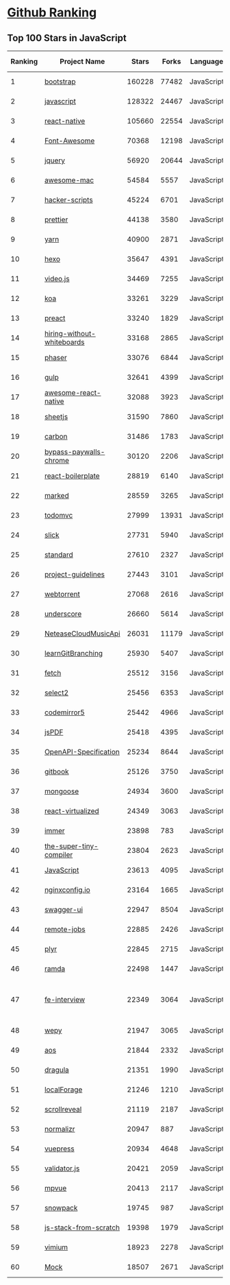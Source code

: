 [Github Ranking](../README.md)
==========

## Top 100 Stars in JavaScript

| Ranking | Project Name | Stars | Forks | Language | Open Issues | Description | Last Commit |
| ------- | ------------ | ----- | ----- | -------- | ----------- | ----------- | ----------- |
| 1 | [bootstrap](https://github.com/twbs/bootstrap) | 160228 | 77482 | JavaScript | 255 | The most popular HTML, CSS, and JavaScript framework for developing responsive, mobile first projects on the web. | 2022-11-03T14:25:37Z |
| 2 | [javascript](https://github.com/airbnb/javascript) | 128322 | 24467 | JavaScript | 90 | JavaScript Style Guide | 2022-11-04T01:34:51Z |
| 3 | [react-native](https://github.com/facebook/react-native) | 105660 | 22554 | JavaScript | 1960 | A framework for building native applications using React | 2022-11-04T02:12:09Z |
| 4 | [Font-Awesome](https://github.com/FortAwesome/Font-Awesome) | 70368 | 12198 | JavaScript | 5255 | The iconic SVG, font, and CSS toolkit | 2022-09-29T19:48:49Z |
| 5 | [jquery](https://github.com/jquery/jquery) | 56920 | 20644 | JavaScript | 73 | jQuery JavaScript Library | 2022-11-01T19:59:58Z |
| 6 | [awesome-mac](https://github.com/jaywcjlove/awesome-mac) | 54584 | 5557 | JavaScript | 86 |  Now we have become very big, Different from the original idea. Collect premium software in various categories. | 2022-11-01T17:20:35Z |
| 7 | [hacker-scripts](https://github.com/NARKOZ/hacker-scripts) | 45224 | 6701 | JavaScript | 37 | Based on a true story | 2022-08-07T07:31:46Z |
| 8 | [prettier](https://github.com/prettier/prettier) | 44138 | 3580 | JavaScript | 901 | Prettier is an opinionated code formatter. | 2022-11-04T03:01:54Z |
| 9 | [yarn](https://github.com/yarnpkg/yarn) | 40900 | 2871 | JavaScript | 1804 | The 1.x line is frozen - features and bugfixes now happen on https://github.com/yarnpkg/berry | 2022-10-04T13:49:46Z |
| 10 | [hexo](https://github.com/hexojs/hexo) | 35647 | 4391 | JavaScript | 75 | A fast, simple & powerful blog framework, powered by Node.js. | 2022-11-03T10:42:04Z |
| 11 | [video.js](https://github.com/videojs/video.js) | 34469 | 7255 | JavaScript | 345 | Video.js - open source HTML5 video player | 2022-11-03T12:21:36Z |
| 12 | [koa](https://github.com/koajs/koa) | 33261 | 3229 | JavaScript | 27 | Expressive middleware for node.js using ES2017 async functions | 2022-10-25T16:21:46Z |
| 13 | [preact](https://github.com/preactjs/preact) | 33240 | 1829 | JavaScript | 127 | ⚛️ Fast 3kB React alternative with the same modern API. Components & Virtual DOM. | 2022-11-04T00:23:26Z |
| 14 | [hiring-without-whiteboards](https://github.com/poteto/hiring-without-whiteboards) | 33168 | 2865 | JavaScript | 0 | ⭐️  Companies that don't have a broken hiring process | 2022-11-03T08:01:01Z |
| 15 | [phaser](https://github.com/photonstorm/phaser) | 33076 | 6844 | JavaScript | 149 | Phaser is a fun, free and fast 2D game framework for making HTML5 games for desktop and mobile web browsers, supporting Canvas and WebGL rendering. | 2022-11-03T22:05:24Z |
| 16 | [gulp](https://github.com/gulpjs/gulp) | 32641 | 4399 | JavaScript | 24 | A toolkit to automate & enhance your workflow | 2022-09-19T23:32:57Z |
| 17 | [awesome-react-native](https://github.com/jondot/awesome-react-native) | 32088 | 3923 | JavaScript | 32 | Awesome React Native components, news, tools, and learning material! | 2022-10-13T16:06:24Z |
| 18 | [sheetjs](https://github.com/SheetJS/sheetjs) | 31590 | 7860 | JavaScript | 113 | 📗 SheetJS Community Edition -- Spreadsheet Data Toolkit | 2022-10-24T11:55:31Z |
| 19 | [carbon](https://github.com/carbon-app/carbon) | 31486 | 1783 | JavaScript | 26 | :black_heart: Create and share beautiful images of your source code | 2022-10-30T21:44:02Z |
| 20 | [bypass-paywalls-chrome](https://github.com/iamadamdev/bypass-paywalls-chrome) | 30120 | 2206 | JavaScript | 0 | Bypass Paywalls web browser extension for Chrome and Firefox. | 2022-10-31T17:19:37Z |
| 21 | [react-boilerplate](https://github.com/react-boilerplate/react-boilerplate) | 28819 | 6140 | JavaScript | 60 | :fire: A highly scalable, offline-first foundation with the best developer experience and a focus on performance and best practices. | 2022-10-06T05:52:48Z |
| 22 | [marked](https://github.com/markedjs/marked) | 28559 | 3265 | JavaScript | 38 | A markdown parser and compiler. Built for speed. | 2022-11-02T02:07:38Z |
| 23 | [todomvc](https://github.com/tastejs/todomvc) | 27999 | 13931 | JavaScript | 132 | Helping you select an MV* framework - Todo apps for React.js, Ember.js, Angular, and many more | 2022-09-15T13:44:49Z |
| 24 | [slick](https://github.com/kenwheeler/slick) | 27731 | 5940 | JavaScript | 1147 | the last carousel you'll ever need | 2022-08-31T11:15:05Z |
| 25 | [standard](https://github.com/standard/standard) | 27610 | 2327 | JavaScript | 78 | 🌟 JavaScript Style Guide, with linter & automatic code fixer | 2022-10-31T12:06:36Z |
| 26 | [project-guidelines](https://github.com/elsewhencode/project-guidelines) | 27443 | 3101 | JavaScript | 9 | A set of best practices for JavaScript projects | 2022-09-13T13:41:11Z |
| 27 | [webtorrent](https://github.com/webtorrent/webtorrent) | 27068 | 2616 | JavaScript | 103 | ⚡️ Streaming torrent client for the web | 2022-11-04T00:10:22Z |
| 28 | [underscore](https://github.com/jashkenas/underscore) | 26660 | 5614 | JavaScript | 30 | JavaScript's utility _ belt | 2022-09-23T22:46:35Z |
| 29 | [NeteaseCloudMusicApi](https://github.com/Binaryify/NeteaseCloudMusicApi) | 26031 | 11179 | JavaScript | 81 | 网易云音乐 Node.js API service | 2022-11-01T12:58:59Z |
| 30 | [learnGitBranching](https://github.com/pcottle/learnGitBranching) | 25930 | 5407 | JavaScript | 17 | An interactive git visualization and tutorial. Aspiring students of git can use this app to educate and challenge themselves towards mastery of git! | 2022-10-21T17:57:16Z |
| 31 | [fetch](https://github.com/github/fetch) | 25512 | 3156 | JavaScript | 31 | A window.fetch JavaScript polyfill. | 2022-09-15T19:27:53Z |
| 32 | [select2](https://github.com/select2/select2) | 25456 | 6353 | JavaScript | 65 | Select2 is a jQuery based replacement for select boxes. It supports searching, remote data sets, and infinite scrolling of results. | 2022-11-02T22:32:49Z |
| 33 | [codemirror5](https://github.com/codemirror/codemirror5) | 25442 | 4966 | JavaScript | 383 | In-browser code editor (version 5, legacy) | 2022-11-03T19:18:23Z |
| 34 | [jsPDF](https://github.com/parallax/jsPDF) | 25418 | 4395 | JavaScript | 138 | Client-side JavaScript PDF generation for everyone. | 2022-10-27T15:39:53Z |
| 35 | [OpenAPI-Specification](https://github.com/OAI/OpenAPI-Specification) | 25234 | 8644 | JavaScript | 512 | The OpenAPI Specification Repository | 2022-10-31T15:56:59Z |
| 36 | [gitbook](https://github.com/GitbookIO/gitbook) | 25126 | 3750 | JavaScript | 0 | 📝 Modern documentation format and toolchain using Git and Markdown | 2022-10-13T09:52:57Z |
| 37 | [mongoose](https://github.com/Automattic/mongoose) | 24934 | 3600 | JavaScript | 289 | MongoDB object modeling designed to work in an asynchronous environment. | 2022-11-03T14:58:35Z |
| 38 | [react-virtualized](https://github.com/bvaughn/react-virtualized) | 24349 | 3063 | JavaScript | 428 | React components for efficiently rendering large lists and tabular data | 2022-10-07T07:02:29Z |
| 39 | [immer](https://github.com/immerjs/immer) | 23898 | 783 | JavaScript | 25 | Create the next immutable state by mutating the current one | 2022-11-02T04:05:19Z |
| 40 | [the-super-tiny-compiler](https://github.com/jamiebuilds/the-super-tiny-compiler) | 23804 | 2623 | JavaScript | 0 | :snowman: Possibly the smallest compiler ever | 2022-06-02T11:58:54Z |
| 41 | [JavaScript](https://github.com/TheAlgorithms/JavaScript) | 23613 | 4095 | JavaScript | 5 | Algorithms and Data Structures implemented in JavaScript for beginners, following best practices. | 2022-11-02T12:54:05Z |
| 42 | [nginxconfig.io](https://github.com/digitalocean/nginxconfig.io) | 23164 | 1665 | JavaScript | 35 | ⚙️ NGINX config generator on steroids 💉 | 2022-11-01T11:06:50Z |
| 43 | [swagger-ui](https://github.com/swagger-api/swagger-ui) | 22947 | 8504 | JavaScript | 819 | Swagger UI is a collection of HTML, JavaScript, and CSS assets that dynamically generate beautiful documentation from a Swagger-compliant API. | 2022-11-02T09:51:30Z |
| 44 | [remote-jobs](https://github.com/remoteintech/remote-jobs) | 22885 | 2426 | JavaScript | 9 | A list of semi to fully remote-friendly companies (jobs) in tech. | 2022-11-03T16:46:25Z |
| 45 | [plyr](https://github.com/sampotts/plyr) | 22845 | 2715 | JavaScript | 753 | A simple HTML5, YouTube and Vimeo player | 2022-10-23T23:01:07Z |
| 46 | [ramda](https://github.com/ramda/ramda) | 22498 | 1447 | JavaScript | 121 | :ram: Practical functional Javascript | 2022-11-02T21:08:50Z |
| 47 | [fe-interview](https://github.com/haizlin/fe-interview) | 22349 | 3064 | JavaScript | 5169 | 前端面试每日 3+1，以面试题来驱动学习，提倡每日学习与思考，每天进步一点！每天早上5点纯手工发布面试题（死磕自己，愉悦大家），6000+道前端面试题全面覆盖，HTML/CSS/JavaScript/Vue/React/Nodejs/TypeScript/ECMAScritpt/Webpack/Jquery/小程序/软技能…… | 2022-11-03T20:49:14Z |
| 48 | [wepy](https://github.com/Tencent/wepy) | 21947 | 3065 | JavaScript | 352 | 小程序组件化开发框架 | 2022-09-01T00:07:30Z |
| 49 | [aos](https://github.com/michalsnik/aos) | 21844 | 2332 | JavaScript | 287 | Animate on scroll library | 2022-09-13T03:27:34Z |
| 50 | [dragula](https://github.com/bevacqua/dragula) | 21351 | 1990 | JavaScript | 105 | :ok_hand: Drag and drop so simple it hurts | 2022-06-03T19:26:33Z |
| 51 | [localForage](https://github.com/localForage/localForage) | 21246 | 1210 | JavaScript | 193 | 💾 Offline storage, improved. Wraps IndexedDB, WebSQL, or localStorage using a simple but powerful API. | 2022-10-05T15:39:47Z |
| 52 | [scrollreveal](https://github.com/jlmakes/scrollreveal) | 21119 | 2187 | JavaScript | 24 | Animate elements as they scroll into view. | 2022-03-24T13:10:08Z |
| 53 | [normalizr](https://github.com/paularmstrong/normalizr) | 20947 | 887 | JavaScript | 0 | Normalizes nested JSON according to a schema | 2022-03-19T22:44:12Z |
| 54 | [vuepress](https://github.com/vuejs/vuepress) | 20934 | 4648 | JavaScript | 473 | 📝 Minimalistic Vue-powered static site generator | 2022-09-21T09:28:08Z |
| 55 | [validator.js](https://github.com/validatorjs/validator.js) | 20421 | 2059 | JavaScript | 150 | String validation | 2022-10-29T16:12:59Z |
| 56 | [mpvue](https://github.com/Meituan-Dianping/mpvue) | 20413 | 2117 | JavaScript | 423 | 基于 Vue.js 的小程序开发框架，从底层支持 Vue.js 语法和构建工具体系。 | 2022-03-02T04:31:30Z |
| 57 | [snowpack](https://github.com/FredKSchott/snowpack) | 19745 | 987 | JavaScript | 342 | ESM-powered frontend build tool. Instant, lightweight, unbundled development. ✌️ | 2022-09-28T13:18:40Z |
| 58 | [js-stack-from-scratch](https://github.com/verekia/js-stack-from-scratch) | 19398 | 1979 | JavaScript | 39 | 🛠️⚡ Step-by-step tutorial to build a modern JavaScript stack. | 2022-11-01T03:50:36Z |
| 59 | [vimium](https://github.com/philc/vimium) | 18923 | 2278 | JavaScript | 999 | The hacker's browser. | 2022-11-01T04:04:09Z |
| 60 | [Mock](https://github.com/nuysoft/Mock) | 18507 | 2671 | JavaScript | 295 | A simulation data generator | 2022-09-06T01:26:17Z |

